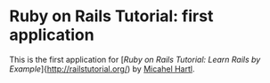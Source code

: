 # Ruby on Rails Tutorial: first application

This is the first application for [*Ruby on Rails Tutorial: Learn Rails by Example*]{http://railstutorial.org/) by [Micahel Hartl](http://michaelhartl.com/).
